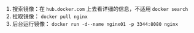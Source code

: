 1. 搜索镜像：在 `hub.docker.com` 上去看详细的信息，不适用 `docker search`
2. 拉取镜像： `docker pull nginx`
3. 后台运行镜像： `docker run -d--name nginx01 -p 3344:8080 nginx `